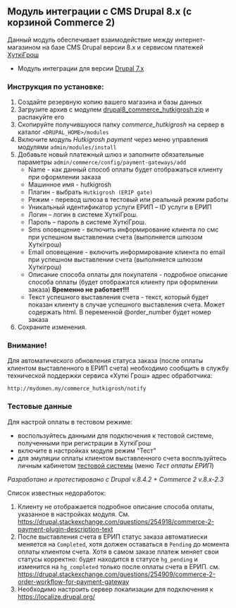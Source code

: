 ## Модуль интеграции с CMS Drupal 8.x (с корзиной Commerce 2)

Данный модуль обеспечивает взаимодействие между интернет-магазином на базе CMS Drupal версии 8.x и сервисом платежей [ХуткiГрош](https://hutkigrosh.by)
* Модуль интеграции для версии [Drupal 7.x](https://github.com/esasby/hgrosh/blob/master/CMS/Plugins/Drupal/7.x)
  
### Инструкция по установке:
1. Создайте резервную копию вашего магазина и базы данных
2. Загрузите архив с модулем [drupal8_commerce_hutkigrosh.zip](https://github.com/esasby/hgrosh/blob/master/CMS/Plugins/Drupal/8.x/drupal8_commerce_hutkigrosh.zip) и распакуйте его
3. Скопируйте получившуюся папку _commerce_hutkigrosh_ на сервер в каталог 
```<DRUPAL_HOME>/modules```
4. Включите модуль _Hutkigrosh payment_ через меню управления модулями 
```admin/modules/install```
5. Добавьте новый платежный шлюз и заполните обязательные параметры
```admin/commerce/config/payment-gateways/add```
    * Name - как данный способ оплаты будет отображаться клиенту при оформлении заказа
    * Машинное имя - hutkigrosh
    * Плагин - выбрать ```Hutkigrosh (ERIP gate)```
    * Режим - перевод шлюза в тестовый или реальный режим работы
    * Уникальный идентификатор услуги ЕРИП – ID услуги в ЕРИП
    * Логин – логин в системе ХуткiГрош.
    * Пароль – пароль в системе ХуткiГрош.
    * Sms оповещение - включить информирование клиента по смс при успешном выставлении счета (выполняется шлюзом Хуткiгрош)
    * Email оповещение - включить информирование клиента по email при успешном выставлении счета (выполняется шлюзом Хуткiгрош)
    * Описание способа оплаты для покупателя - подробное описание способа оплаты (будет отображатся клиенту при оформлении заказа) **Временно не работает!!!**    
    * Текст успешного выставления счета - текст, который будет показан клиенту в случае успешного выставления счета. Может содержать html. В переменной @order_number будет номер заказа           
6. Сохраните изменения.

### Внимание!
Для автоматического обновления статуса заказа (после оплаты клиентом выставленного в ЕРИП счета) необходимо сообщить в службу технической поддержки сервиса «Хуткi Грош» адрес обработчика:
```
http://mydomen.my/commerce_hutkigrosh/notify
```

### Тестовые данные
Для настрой оплаты в тестовом режиме:
 * воспользуйтесь данными для подключения к тестовой системе, полученными при регистрации в ХуткiГрош
 * включите в настройках модуля режим "Тест" 
 * для эмуляции оплаты клиентом выставленного счета воспльзуйтесь личным кабинетом [тестовой системы](https://trial.hgrosh.by) (меню _Тест оплаты ЕРИП_)

_Разработано и протестировано с Drupal v.8.4.2 + Commerce 2 v.8.x-2.3_

Список известных недоработок:
1. Клиенту не отображается подробное описание способа оплаты, указанное в настройках модуля. См. https://drupal.stackexchange.com/questions/254918/commerce-2-payment-plugin-description-text
2. После выставления счета в ЕРИП статус заказа автоматиески меняется на `Completed`, хотя должен оставаться в `Pending`
до момента оплаты клиентом счета. Хотя в самом заказе платеж меняет свои статусы корректно: будет находится в статусе `hg_pending` и изменится на `hg_completed` только
после оплаты счета в ЕРИП. см. https://drupal.stackexchange.com/questions/254909/commerce-2-order-workflow-for-payment-gateway
3. Необходимо настроить сервер локализации для подключения к https://localize.drupal.org/
